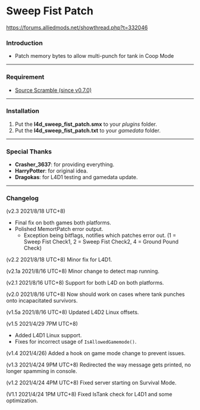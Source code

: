 # Sweep Fist Patch
https://forums.alliedmods.net/showthread.php?t=332046

### Introduction
- Patch memory bytes to allow multi-punch for tank in Coop Mode

<hr>

### Requirement
- [Source Scramble (since v0.7.0)](https://forums.alliedmods.net/showthread.php?t=317175)

<hr>

### Installation
1. Put the **l4d_sweep_fist_patch.smx** to your _plugins_ folder.
2. Put the **l4d_sweep_fist_patch.txt** to your _gamedata_ folder.

<hr>

### Special Thanks
- **Crasher_3637**: for providing everything.
- **HarryPotter**: for original idea.
- **Dragokas**: for L4D1 testing and gamedata update.

<hr>

### Changelog
(v2.3 2021/8/18 UTC+8)
- Final fix on both games both platforms.
- Polished MemortPatch error output.
  - Exception being bitflags, notifies which patches error out. (1 = Sweep Fist Check1, 2 = Sweep Fist Check2, 4 = Ground Pound Check)

(v2.2 2021/8/18 UTC+8) Minor fix for L4D1.

(v2.1a 2021/8/16 UTC+8) Minor change to detect map running.

(v2.1 2021/8/16 UTC+8) Support for both L4D on both platforms.

(v2.0 2021/8/16 UTC+8) Now should work on cases where tank punches onto incapacitated survivors.

(v1.5a 2021/8/16 UTC+8) Updated L4D2 Linux offsets.

(v1.5 2021/4/29 7PM UTC+8)
- Added L4D1 Linux support.
- Fixes for incorrect usage of `IsAllowedGamemode()`.

(v1.4 2021/4/26) Added a hook on game mode change to prevent issues.

(v1.3 2021/4/24 9PM UTC+8) Redirected the way message gets printed, no longer spamming in console.

(v1.2 2021/4/24 4PM UTC+8) Fixed server starting on Survival Mode.

(V1.1 2021/4/24 1PM UTC+8) Fixed IsTank check for L4D1 and some optimization.
